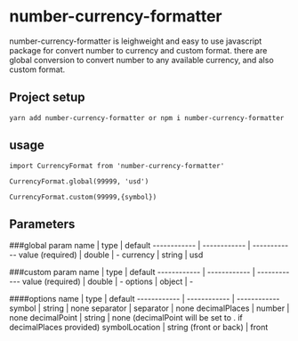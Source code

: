 # number-currency-formatter
number-currency-formatter is leighweight and easy to use javascript package for convert number to currency and custom format.
there are global conversion to convert number to any available currency, and also custom format.

## Project setup
```
yarn add number-currency-formatter or npm i number-currency-formatter
```
## usage
````
import CurrencyFormat from 'number-currency-formatter'

CurrencyFormat.global(99999, 'usd')

CurrencyFormat.custom(99999,{symbol})

````

## Parameters
###global
param name | type | default
------------ | ------------ | ------------
value (required) | double | -
currency | string | usd

###custom
param name | type | default
------------ | ------------ | ------------
value (required) | double | -
options | object | -

####options
name | type | default
------------ | ------------ | ------------
symbol | string | none
separator | separator | none
decimalPlaces | number | none
decimalPoint | string | none (decimalPoint will be set to . if decimalPlaces provided)
symbolLocation | string (front or back) | front
